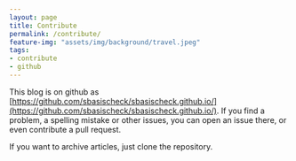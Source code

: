 ```yaml
---
layout: page
title: Contribute
permalink: /contribute/
feature-img: "assets/img/background/travel.jpeg"
tags:
- contribute
- github
---
```


This blog is on github as [https://github.com/sbasischeck/sbasischeck.github.io/](https://github.com/sbasischeck/sbasischeck.github.io/).
If you find a problem, a spelling mistake or other issues, you can open an issue there, or even contribute a pull request.

If you want to archive articles, just clone the repository.
